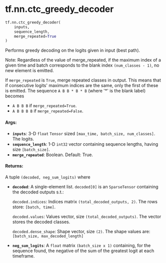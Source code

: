 <div itemscope itemtype="http://developers.google.com/ReferenceObject">
<meta itemprop="name" content="tf.nn.ctc_greedy_decoder" />
<meta itemprop="path" content="Stable" />
</div>

# tf.nn.ctc_greedy_decoder

``` python
tf.nn.ctc_greedy_decoder(
    inputs,
    sequence_length,
    merge_repeated=True
)
```

Performs greedy decoding on the logits given in input (best path).

Note: Regardless of the value of merge_repeated, if the maximum index of a
given time and batch corresponds to the blank index `(num_classes - 1)`, no
new element is emitted.

If `merge_repeated` is `True`, merge repeated classes in output.
This means that if consecutive logits' maximum indices are the same,
only the first of these is emitted.  The sequence `A B B * B * B` (where '*'
is the blank label) becomes

  * `A B B B` if `merge_repeated=True`.
  * `A B B B B` if `merge_repeated=False`.

#### Args:

* <b>`inputs`</b>: 3-D `float` `Tensor` sized `[max_time, batch_size, num_classes]`.
    The logits.
* <b>`sequence_length`</b>: 1-D `int32` vector containing sequence lengths, having size
    `[batch_size]`.
* <b>`merge_repeated`</b>: Boolean.  Default: True.


#### Returns:

A tuple `(decoded, neg_sum_logits)` where

* <b>`decoded`</b>: A single-element list. `decoded[0]`
    is an `SparseTensor` containing the decoded outputs s.t.:

    `decoded.indices`: Indices matrix `(total_decoded_outputs, 2)`.
      The rows store: `[batch, time]`.

    `decoded.values`: Values vector, size `(total_decoded_outputs)`.
      The vector stores the decoded classes.

    `decoded.dense_shape`: Shape vector, size `(2)`.
      The shape values are: `[batch_size, max_decoded_length]`

* <b>`neg_sum_logits`</b>: A `float` matrix `(batch_size x 1)` containing, for the
      sequence found, the negative of the sum of the greatest logit at each
      timeframe.